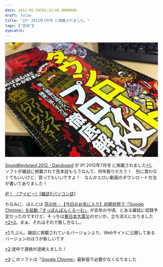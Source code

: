 ```yaml
---
date: 2012-05-29T01:12:05.0000000
draft: false
title: "iP! 2012年7月号 に掲載されました。"
tags: ["告知"]
eyecatch: 
---
```

<p><img src="20120528153151.jpg" alt="f:id:daruyanagi:20120528153151j:plain" title="f:id:daruyanagi:20120528153151j:plain" class="hatena-fotolife"></p><p><a href="http://daruyanagi.net/SoundKeyboard%202012">SoundKeyboard 2012 - Daruboard</a> が iP! 2012年7月号 に掲載されました<a href="#f1" name="fn1" title="たぶん、雑誌に掲載されているバージョンより、Webサイトに公開してあるバージョンのほうが新しいです">*1</a>。ソフトが雑誌に掲載されて見本誌もらうなんて、何年振りだろう！　別に買わなくてもいいけど、買ってもいいですよ！　なんかエロい動画のダウンロード方法が書いてありました！</p><p><a href="http://www.shinyusha.co.jp/~top/00ip/ip.htm">iP&#xFF01; &#xFF08;&#x30A2;&#x30A4;&#x30D4;&#x30FC;&#xFF09;[&#x96D1;&#x8A8C;][&#x30D1;&#x30BD;&#x30B3;&#x30F3;&#x8A8C;]</a></p><p>ちなみに、ほんとは <a href="http://www.forest.impress.co.jp/docs/serial/okiniiri/20101124_407765.html">&#x7A93;&#x306E;&#x675C; - &#x3010;&#x4ECA;&#x65E5;&#x306E;&#x304A;&#x6C17;&#x306B;&#x5165;&#x308A;&#x3011;&#x521D;&#x671F;&#x72B6;&#x614B;&#x3067;&#x300C;Google Chrome&#x300D;&#x3092;&#x8D77;&#x52D5;&#x300C;&#x3059;&#x3063;&#x307D;&#x3093;&#x307D;&#x3093;&#x304F;&#x308D;&#x30FC;&#x3080;&#x300D;</a> が去年の今頃、とある雑誌に収録予定だったのですけど、そっちは<a class="keyword" href="http://d.hatena.ne.jp/keyword/%C5%EC%C6%FC%CB%DC%C2%E7%BF%CC%BA%D2">東日本大震災</a>のせいか、立ち消えになりました<a href="#f2" name="fn2" title="途中で連絡が途絶えました！">*2</a><a href="#f3" name="fn3" title="このソフトは「Google Chrome」最新版で必要がなくなりました">*3</a>。まぁ、それはそれで致し方なし。</p>
<div class="footnote">
<p class="footnote"><a href="#fn1" name="f1" class="footnote-number">*1</a><span class="footnote-delimiter">:</span><span class="footnote-text">たぶん、雑誌に掲載されているバージョンより、Webサイトに公開してあるバージョンのほうが新しいです</span></p>
<p class="footnote"><a href="#fn2" name="f2" class="footnote-number">*2</a><span class="footnote-delimiter">:</span><span class="footnote-text">途中で連絡が途絶えました！</span></p>
<p class="footnote"><a href="#fn3" name="f3" class="footnote-number">*3</a><span class="footnote-delimiter">:</span><span class="footnote-text">このソフトは「<a class="keyword" href="http://d.hatena.ne.jp/keyword/Google%20Chrome">Google Chrome</a>」最新版で必要がなくなりました</span></p>
</div>